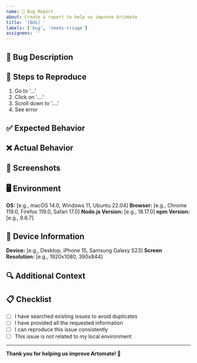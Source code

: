 ```yaml
---
name: 🐛 Bug Report
about: Create a report to help us improve Artomate
title: '[BUG] '
labels: ['bug', 'needs-triage']
assignees: ''
---
```


## 🐛 Bug Description

<!-- A clear and concise description of what the bug is -->

## 🔄 Steps to Reproduce

1. Go to '...'
2. Click on '....'
3. Scroll down to '....'
4. See error

## ✅ Expected Behavior

<!-- A clear and concise description of what you expected to happen -->

## ❌ Actual Behavior

<!-- A clear and concise description of what actually happened -->

## 📸 Screenshots

<!-- If applicable, add screenshots to help explain your problem -->

## 🖥️ Environment

**OS:** [e.g., macOS 14.0, Windows 11, Ubuntu 22.04]
**Browser:** [e.g., Chrome 119.0, Firefox 119.0, Safari 17.0]
**Node.js Version:** [e.g., 18.17.0]
**npm Version:** [e.g., 9.6.7]

## 📱 Device Information

**Device:** [e.g., Desktop, iPhone 15, Samsung Galaxy S23]
**Screen Resolution:** [e.g., 1920x1080, 390x844]

## 🔍 Additional Context

<!-- Add any other context about the problem here -->

## 📋 Checklist

- [ ] I have searched existing issues to avoid duplicates
- [ ] I have provided all the requested information
- [ ] I can reproduce this issue consistently
- [ ] This issue is not related to my local environment

---

**Thank you for helping us improve Artomate! 🎉**
